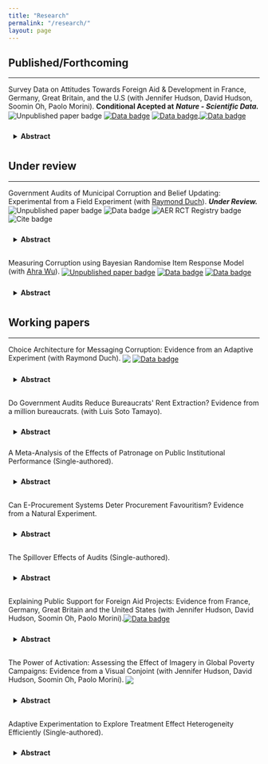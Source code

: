```yaml
---
title: "Research"
permalink: "/research/"
layout: page
---
```


## Published/Forthcoming
***
Survey Data on Attitudes Towards Foreign Aid & Development in France, Germany, Great Britain, and the U.S (with Jennifer Hudson, David Hudson, Soomin Oh, Paolo Morini). **Conditional Acepted at** ___Nature - Scientific Data.___ 
<a href="https://osf.io/preprints/osf/y39cz" style="text-decoration: none; border: none;">
  <img src="https://img.shields.io/badge/Unpublished_paper-grey" alt="Unpublished paper badge" style="vertical-align: middle;">
</a>[<img src="https://img.shields.io/badge/Data-navy" alt="Data badge" style="vertical-align: middle;">](https://dataverse.harvard.edu/dataverse/devengagement) 
<a href="https://github.com/ftraposo/ftraposo.github.io/blob/master/DELdata.wav" download>
    <img src="https://img.shields.io/badge/AI%20generated%20podcast-8A2BE2" alt="Data badge" style="vertical-align: middle;">
</a>
<a href="https://raw.githubusercontent.com/ftraposo/ftraposo.github.io/master/aidconjoint.bib" download="Corruption.bib">
  <img src="https://img.shields.io/badge/Cite-%23f8eb47.svg" alt="Data badge" style="vertical-align: middle;">
</a> 

<details style="padding: 10px; margin-top: 0px; margin-bottom: 20px;">
  <summary style="cursor: pointer; font-weight: bold; color: dark;">Abstract</summary>
<sub> 
Public support is crucial for shaping effective foreign aid policy and development cooperation. The Development Engagement Lab (DEL) has conducted surveys in France, Germany, Great Britain, and the United States to track and analyse public attitudes towards foreign aid and engagement with sustainable development. This data descriptor presents multiple datasets, identifying shifts in public opinion and behaviours, alongside underlying mechanisms explaining these attitudes and actions. The dataset comprises nationally representative panel data (2019 - 2024), repeated cross-sections (2019 - 2024), and several foreign aid subject-specific datasets. The DEL data contains 91 unique datasets, with 270,829 observations from 130,286 unique respondents. We have developed an R package, DELdata, to facilitate the use and dissemination of these datasets. These data will enable scholars and policymakers to produce valuable insights that will generate a better understanding of how citizens think about, and engage with, foreign aid and sustainable development. 
</sub> 
</details>

## Under review 
***

Government Audits of Municipal Corruption and Belief Updating: Experimental from a Field Experiment (with [Raymond Duch](https://www.raymondduch.com/)). ___Under Review.___
<a href="https://raymondduch.com/files/government-audits-municipal-corruption-belief.pdf" style="text-decoration: none; border: none;">
  <img src="https://img.shields.io/badge/Unpublished_paper-grey" alt="Unpublished paper badge" style="vertical-align: middle;">
</a>
<a href="https://dataverse.harvard.edu/dataset.xhtml?persistentId=doi:10.7910/DVN/SGTS1K" style="text-decoration: none; border: none;">
  <img src="https://img.shields.io/badge/Data-navy" alt="Data badge" style="vertical-align: middle;">
</a>
<a href="https://www.socialscienceregistry.org/trials/5932" style="text-decoration: none; border: none;">
  <img src="https://img.shields.io/badge/AER_RCT_Registry-crimson" alt="AER RCT Registry badge" style="vertical-align: middle;">
</a>
<a href="https://github.com/ftraposo/ftraposo.github.io/blob/master/Corruption.bib" download="Corruption.bib" style="text-decoration: none; border: none;">
  <img src="https://img.shields.io/badge/Cite-%23f8eb47.svg" alt="Cite badge" style="vertical-align: middle;">
</a>

<details style="padding: 10px; margin-top: 0px; margin-bottom: 20px;">
  <summary style="cursor: pointer; font-weight: bold; color: dark;">Abstract</summary>
<sub>
 We implemented a field experiment that assesses whether citizens update corruption beliefs when presented with audit information about malfeasance in their municipal government. The video treatment reports audit results for Chilean municipalities; the control is a placebo video. We measure incentivized pre-treatment and post-treatment corruption beliefs of 5,528 subjects. When informed about corruption in their municipality subjects update negatively. Updating is correlated with reported malfeasance and with trends in malfeasance.  We find limited evidence of Bayesian learning. Treatment effects persist after one-month.  We observe higher donations to local public goods by treated subjects in municipalities with more positive audits.
</sub>
  
</details>


Measuring Corruption using Bayesian Randomise Item Response Model (with [Ahra Wu](https://politics.princeton.edu/people/ahra-wu)).
[<img src="https://img.shields.io/badge/Unpublished_paper-grey" alt="Unpublished paper badge" style="vertical-align: middle;">](https://raymondduch.com/files/government-audits-municipal-corruption-belief.pdf) 
[<img src="https://img.shields.io/badge/Data-navy" alt="Data badge" style="vertical-align: middle;">](https://dataverse.harvard.edu/dataset.xhtml?persistentId=doi:10.7910/DVN/SGTS1K) 
<a href="https://github.com/ftraposo/ftraposo.github.io/blob/master/RIRT.wav" download>
    <img src="https://img.shields.io/badge/AI%20generated%20podcast-8A2BE2" alt="Data badge" style="vertical-align: middle;">
</a>

<details style="padding: 10px; margin-top: 0px; margin-bottom: 20px;">
  <summary style="cursor: pointer; font-weight: bold; color: dark;">Abstract</summary>

<sub>
The political and economic consequences of corruption are substantial. Corruption can lead to a reduction in the provision of public goods and undermine trust in democratic institutions. Scholars have been trying to reliably measure the prevalence of corruption behaviors in the population using surveys using direct question format type-of-questions. However, these measures are likely biased due to social desirability and non-response biases. Indirect questioning survey techniques have been designed to minimize these biases and elicit truthful answers to sensitive topics and behavior. However, the canonical design of these techniques only allows the measurement of group-level estimates. This paper provides empirical evidence of an extension of the Randomized Response Technique called the Randomized Item Count Response Technique (RIRT)  to estimate both group- and individual corrupt behaviors (n = 6058 and n = 3692). At the group level, we found prevalence rates from 60% in the case of patronage to 1% in administrative corruption. For individual-level estimates, we found that the distribution of respondents' underlying traits for engaging in corrupt behavior follows a power-law distribution. We implemented several approaches to identify inattentive study participants, showing that our results are robust once we exclude these respondents. 
</sub>

</details>

## Working papers
***

Choice Architecture for Messaging Corruption: Evidence from an Adaptive Experiment (with Raymond Duch). 
[<img src="https://img.shields.io/badge/AER_RCT_Registry-crimson" style="vertical-align: middle;">](https://www.socialscienceregistry.org/trials/7233) <a href="https://github.com/ftraposo/ftraposo.github.io/blob/master/adaptivepodcast.wav" download>
    <img src="https://img.shields.io/badge/AI%20generated%20podcast-8A2BE2" alt="Data badge" style="vertical-align: middle;">
</a>

<details style="padding: 10px; margin-top: 0px; margin-bottom: 20px;">
  <summary style="cursor: pointer; font-weight: bold; color: dark;">Abstract</summary>
<sub>
The presentation and framing of information are the foundations of many behavioural experiments. In the case of corruption, policymakers such as NGOs face the challenge of informing citizens about the levels of malfeasance found in their local constituency. This challenge implies identifying an optimal messaging strategy that is sufficiently compelling to attract the interest of citizens. We addressed this challenge by evaluating six strategies for information messages often used in corruption information experiments. Using historical data from local government audit reports in Chile and partnership with the NGO Chile Transparente, we implemented an online adaptive experiment using a modified Thompson Sampling algorithm (Exploration sampling) in which the assignment probabilities of the information treatments were updated in 11 batches of 100 subjects each. The results showed no unique optimal information strategy for malfeasance messages. However, a loss-frame information strategy tends to be slightly more persuasive than other ways of conveying information about corruption. We also found evidence that more rudimentary information metrics of corruption can be equally compelling than more sophisticated ones. Finally, we did not find significant differences between using spatial comparison (i.e. comparing corruption in a local government across local constituencies within the same region) versus a temporal comparison (i.e. comparing the same local government across time).
</sub>
</details>

Do Government Audits Reduce Bureaucrats' Rent Extraction? Evidence from a million bureaucrats. (with Luis Soto Tamayo). 

<details style="padding: 10px; margin-top: 5px; margin-bottom: 15px;">
  <summary style="cursor: pointer; font-weight: bold; color: dark;">Abstract</summary>
<sub>
Governments have widely used audits to combat corruption, enhance accountability, and curb patronage in the public sector. This paper examines the impact of audits on civil servants, assessing their effectiveness in deterring rent-seeking behaviour. Using a unique dataset from Chile, where civil servants were randomly audited in 2016 and leveraging the staggered implementation of audits from 2016 to 2020, we estimate the effects of audits on rent extraction on around 1,000,000 bureaucrats. Our preliminary findings suggest that audits discourage rent-seeking among public officials, though the overall impact is modest.
</sub>
  
</details>

A Meta-Analysis of the Effects of Patronage on Public Institutional Performance (Single-authored).

<details style="padding: 10px; margin-top: 3px; margin-bottom: 20px;">
  <summary style="cursor: pointer; font-weight: bold; color: dark;">Abstract</summary>
<sub>
Patronage remains a widespread phenomenon that shapes the functioning of political systems and influences governance outcomes. Scholars across disciplines have explored the impact of patronage on various organisational, institutional, and individual outcomes, highlighting how patronage affects performance, efficiency, and public trust. Numerous studies provide empirical evidence on the strategic allocation of patronage benefits by officials and brokers based on the characteristics of beneficiaries, such as loyalty and social connections, and the nature of benefits provided. While some agreement exists on the general direction of patronage’s impact on these outcomes, there remains significant variation in the size and scope of these effects across contexts. To the best of my knowledge, no study has yet undertaken a systematic assessment of the pooled impact of patronage. This project aims to systematically identify and analyse published quantitative studies on the effects of patronage over the past decade. Through meta-analysis, I estimate the inverse variance-weighted average effect of patronage on organisational performance, institutional efficacy, and public perceptions of institutional integrity. Furthermore, using meta-regression, I investigate the heterogeneity of these effects by examining how outcomes differ based on beneficiary characteristics (e.g., loyalty, socioeconomic status, historical connections) and types of benefits (e.g., material resources, career positions, or preferential treatment). This analysis helps clarify the extent and variability of patronage’s impact on governance and identify the factors that drive these effects.
</sub>
  
</details>

Can E-Procurement Systems Deter Procurement Favouritism? Evidence from a Natural Experiment. 

<details style="padding: 10px; margin-top: 3px; margin-bottom: 20px;">
  <summary style="cursor: pointer; font-weight: bold; color: dark;">Abstract</summary>
<sub>

This study investigates whether the introduction of e-procurement systems can reduce procurement favouritism in public contracting. Leveraging a natural experiment arising from the phased rollout of an electronic procurement platform in Chile, I examine how digitalising procurement processes affects patterns of contract allocation. Using detailed administrative data on public contracts, I exploit variation in the timing of system adoption to estimate its impact. The findings indicate that e-procurement systems significantly reduce indicators of favouritism, such as contract awards to politically connected firms and non-competitive bidding practices. These results highlight the potential of digital tools to enhance transparency and accountability in public procurement.

</sub>
  
</details>

The Spillover Effects of Audits (Single-authored). 

<details style="padding: 10px; margin-top: 3px; margin-bottom: 20px;">
  <summary style="cursor: pointer; font-weight: bold; color: dark;">Abstract</summary>
<sub>
Governments across the globe have set audits as one of the primary mechanisms to measure and deter corruption. This paper focuses on the spillover effects of audits within local governments in Chile. Using a fuzzy regression discontinuity design, I exploit the discontinuity in allocating audits within local governments/departments to estimate the effects of audits within departments within each municipality. The fuzzy RD results will be completed using panel data from audits conducted between 2014-2024. I expect to present the preliminary results of both estimation strategies pre-registered in the analysis plan at the conference.
</sub>
</details>


Explaining Public Support for Foreign Aid Projects: Evidence from France, Germany, Great Britain and the United States (with Jennifer Hudson, David Hudson, Soomin Oh, Paolo Morini).[<img src="https://img.shields.io/badge/Data-navy" alt="Data badge" style="vertical-align: middle;">](https://dataverse.harvard.edu/dataverse/devengagement) 

<details style="padding: 10px; margin-top: 0px; margin-bottom: 20px;">
  <summary style="cursor: pointer; font-weight: bold; color: dark;">Abstract</summary>
<sub>
Public support is understood to be a condition for foreign aid spending in donor countries. But do donor publics have preferences on which aid projects foreign aid is spent? Drawing on a new dataset examining four donor countries – France, Germany, Great Britain and the United States (n= 26,169) – we leverage a unique conjoint experiment to understand better which attributes of aid projects generate more or less support with donor publics. Our results show that respondents are more likely to support projects targeting water, sanitation, and hygiene (WASH), food security, and health programmes. Projects focused on gender equality, environment, infrastructure and social protection are negatively associated with support. In line with our expectations, we find effects for need and aid effectiveness: higher levels of extreme poverty and effectiveness of aid are associated with support for the development project, whereas low levels of need and low effectiveness are negatively associated with support. Second, we find few effects for region, with less support for projects targeted to the Middle East and Northern Africa. Finally, our main findings are robust when we remove need and effectiveness as attributes, demonstrating while these are important drivers of support, they do not crowd out other attributes or dimensions. Our findings show that in addition to preferences on overall levels of foreign aid spending, donor publics have a consistent set of preferences on how aid is spent. 
</sub> 
</details>

The Power of Activation: Assessing the Effect of Imagery in Global Poverty Campaigns: Evidence from a Visual Conjoint (with Jennifer Hudson, David Hudson, Soomin Oh, Paolo Morini). [<img src="https://img.shields.io/badge/EGAP_Registry-crimson" style="vertical-align: middle;">](https://osf.io/dg245) 

<details style="padding: 10px; margin-top: 0px; margin-bottom: 20px;">
  <summary style="cursor: pointer; font-weight: bold; color: dark;">Abstract</summary>
<sub>
This project seeks to understand how image development organisations use in campaigns and communications affect public engagement, specifically, donations and information-seeking behaviours. In our design, we study the way individuals respond to these images by exploring their emotional responses and senses of efficacy and urgency. We then study the effect of these responses on their choices to donate or seek more information about the people in the image. 
</sub>
  
</details>


Adaptive Experimentation to Explore Treatment Effect Heterogeneity Efficiently (Single-authored).
<details style="padding: 10px; margin-top: 5px; margin-bottom: 15px;">
  <summary style="cursor: pointer; font-weight: bold; color: dark;">Abstract</summary>
<sub>
To be added soon :)
  
</details>
